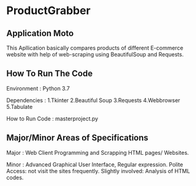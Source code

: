 # ProductGrabber

## Application Moto

This Apllication basically compares products of different E-commerce website with help of web-scraping using BeautifulSoup and Requests.

## How To Run The Code

Environment    :  Python 3.7


Dependencies   :  1.Tkinter  2.Beautiful Soup  3.Requests  4.Webbrowser  5.Tabulate
                  
How to Run Code : masterproject.py

## Major/Minor Areas of Specifications

Major : Web Client Programming and Scrapping HTML pages/ Websites. 

Minor : Advanced Graphical User Interface, Regular expression. Polite Access: not visit the sites frequently. Slightly involved: Analysis         of HTML codes.
